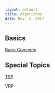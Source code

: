 ```yaml
---
layout: default
title: Algorithms
date: Nov. 2, 2017
---
```



## Basics
[Basic Concepts](Algorithms/Basics)

## Special Topics

[TSP](Algorithms/TSP)

VRP

